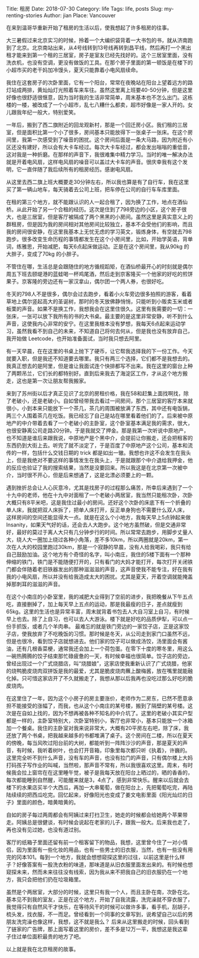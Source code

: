 Title: 租房
Date: 2018-07-30
Category: life
Tags: life, posts
Slug: my-renting-stories
Author: jian
Place: Vancouver

在来到温哥华重新开始了租房的生活以后，使我想起了许多租房的往事。

大三暑假过来北京实习的时候，拎着一个大编织袋背着一大书包的书，就从济南跑到了北京。北京南站出来，从4号线转到13号线再转到昌平线，然后再打一个黑出租才能来到第一个租的三居室，房子是室友已经先找好的。这个三居室里面，没有洗衣机，也没有空调，更没有做饭的工具。在那个房子里面的第一顿饭是在楼下的小超市买的老干妈加冷馒头，夏天只能靠着小电风扇续命。

我住在这套房子的次卧里面，它有一个阳台，常常在夜晚站在阳台上望着远方的路灯站成两排，黄灿灿灯光照着车来车往。虽然这里离上班要40-50分钟，但是这里好像也很舒适很惬意，因为当时我的生活非常简单，周末基本也不怎么出门。这栋楼的一楼，被改成了一个小超市，乱七八糟什么都卖，超市好像是一家人开的。女儿跟我年纪一般大，特别爱笑。

一年后，搬到了西二旗附近的回龙观新村，那是一个回迁房小区。我们租的三居室，但是面积比第一个小了很多，房间基本只能放得下一张桌子一张床。在这个房间里，我第一次感受到了噪音的困扰。这个房间后面是一条大马路，因为附近有小区还没有建好，所以会有大卡车经过。每次大卡车经过，都会发出嗡嗡的重低音，这对我是一种折磨。在那样的声音下，我很难集中精力学习。当时的唯一解决办法就是开着电风扇，这样电风扇的噪音可以盖过大卡车的声音。很庆幸我有这个发明，它一直伴随了我后续所有的租房经历。感谢电风扇。

从这里去西二旗上班大概要走30分钟左右，所以我也算是有了自行车，我在这里买了第一辆山地车，每天骑着去公司上班，把车停在公司的自行车车库里面。

在租的第三个地方，就不能跟认识的人一起合租了，因为换了工作，地点在酒仙桥。从此开始了另一个合租的经历。这次是住到了798旁边的小区，这个房子很大，也是三居室，但是客厅被隔成了两个黑黑的小房间。虽然这里是真实意义上的群租房，但是因为我的房间相对其他房间比较独立，基本不会受他们的影响，而且我的房间很安静，在这里我基本上无忧无虑的学习英文，锻炼身体，有空就去798跑步。很多改变生命历程的事情都发生在这个小房间里，比如，开始学英语，背单词，练雅思，开始减肥，每天6点起床做运动。正是在这个房间里，我从90kg 的大胖子，变成了70kg 的小胖子。

不管住在哪，生活总是会跟随住的地方循规蹈矩，在酒仙桥最开心的时刻就是偶尔周五下班去颐堤港的蓝蛙喝一杯鸡尾酒，然后走到京客隆买一个他家的好吃的煎饼果子。京客隆的旁边还有一家汉拿山，偶尔团一个两人券，也很好吃。

冬天的798人不是很多，偶尔会过去跑步，看着小火车旁边很多拍照的游客，看着草地上偶尔竖起高大的圣诞树，那时的冬天放佛静悄悄，只能听到小贩卖玉米或者板栗的声音。如果不是换工作，我想我会在这里住很久。这里有我需要的一切：一张床，一张可以放下我所有的书的大书桌。最主要的是这里非常安静，听不到什么声音，这使我内心非常的安宁。在这里我根本没有梦想，我每天6点起来运动学习，虽然我看不到自己的未来，不知道自己将何去何从，但是我也没有放弃自己，我开始做 Leetcode，也开始准备面试，当时我只想去阿里。

有一天早晨，在在这里的书桌上抛下了硬币，让它帮我选择我的下一份工作。今天就要入职，但是我还不知道要去哪里。我只有两三个选择，它们都不是我想去的。我真正想去的是阿里，但是谁让我面试连个快排都写不出来。我在这里的窗台上种了两颗吊兰，它们长的都特别好。直到后来我去了海淀区工作，才从这个地方搬走，这也是第一次让朋友帮我搬家。

来到了苏州街以后才真正见识了北京的房租价格，我在58和赶集上面找啊找，除了老破小，还是老破小。自如曾经带我去看过一间房间，那个三居室的客厅本来就很小，小到本来只能放下一个茶几，茶几的周围被放满了东西，其中还有电饭锅，两三个人围着茶几在吃饭。我已经忘了自己是站在哪里看着他们的了。后来被中原地产的中介带着去看了一个老破小的主卧室，这个卧室基本满足我的需求，很大，也很安静离公司走路20分钟。于是我就交了押金。那是我第一次听说中原地产，也不知道是谁后来跟我说，中原地产是个黑中介，会提前让你搬走，还会把租客的东西扔到大街上去。听完了就不淡定了，于是百度了中原地产这个公司，基本和流传的一样，包括什么交钱日期的 trick 都是如出一辙。我想也许这不会发生在我头上，但是我绝对不要这样的事情发生在我头上，于是就跟那个中介退给我押金，他的反应也验证了我的搜索结果，当然是没要回来。所以我这是在北京第一次被中介，当时很不开心，但是后来想通了，这是北漂必须要上的一颗。

遇到挫折总会让人心灰意冷，尤其是找房子的过程那么痛苦，所幸后来遇到了一个十九中的老师，他在十九中对面租了一个老破小两居室，我当然只能租次卧，次卧大概只有8平米吧，这是我住过最小的房间。还好这个次卧的床底下有一个折叠的单人床，我就把双人床拆了，把单人床打开，反正单身狗也不需要什么双人床， 这样房间的空间还能显得大一点。就是在这么个小地方，我每天早上5点钟起来做 Insanity，如果天气好的话，还会去人大跑步。这个地方虽然破，但是交通非常好，最好的莫过于离人大只有几分钟步行的时间。所以常常去跑步，用脚步丈量人大，绕人大一圈加上绕过各种小角落，差不多10km，所以两圈就是20km，第一次在人大的校园里跑过30km，那是一个寂静的早晨，没有人给我喝彩，我只有给自己鼓励加油。这个地方有个奇怪的名字，叫小南庄，我住的5楼下面有一个那种伸缩的铁门，铁门是不能随便打开的，只有看门的大妈才能打开，每次打开关闭铁门都会伴随着老旧铁器发出的那种滋滋滋的声音，这声音使我不能专注，好在我有我的小电风扇，所以并没有给我造成太大的困扰。尤其是夏天，开着空调就能掩盖掉那刺耳的滋滋的声音。

在这个小南庄的小卧室里，我的减肥大业得到了空前的进步，我把晚餐从下午五点吃，直接删掉了，加上每天早上五点的运动，那是我最瘦的日子，差点就瘦到65kg。这里的生活也是异常丰富，周末就背着书包去人大自习室上自习，有时候早上也去。除了上自习，也可以去人大游泳。楼下就是好吃的品质伊犁，可以点一份手抓饭，或者几个羊肉串。
最难忘的就是铁门旁边的一家饺子店，正是这家饺子店，使我放弃了不吃晚饭的习惯。那时候是冬天，从公司走到家门口虽然不远，但是也很冷，看到饺子店就想进去。他们家的饺子可以做成汤饺，汤里面会有酱油，还有几根香菜梗，通常我还会加上一个荷包蛋。在零下十度的寒冬里，用这么一碗热腾腾的饺子结束那忙碌疲惫的一天，有时候幸福也很简单。饺子店的旁边，曾经出现过一个广式烧腊店，叫“烧腊娘”，这家店使我重新认识了广式烧腊，他家的烧鸭脆皮烧肉双拼饭是我的最爱，尤其是脆皮烧肉蘸上酸梅酱，放在嘴里就能融化掉。只可惜这家店开了不久就搬走了，我想从那以后我再也没吃过那么好吃的脆皮烧肉。

在这里住了一年，因为这个小房子的房主要涨价，老师作为二房东，已然不愿意承担不能接受的涨幅了，而我，也从这个小南庄的某号楼，搬到了隔壁的某号楼。这次是在自如上找的，因为不想再被各种不知名的中介坑了。这里的老破小其实户型都是一样的，主卧室特别大，次卧室特别小，客厅也非常小，基本只能放一个冰箱加一个餐桌。我住的主卧室对我来说非常大，大概有20平房左右吧，除了床，我还放了两个书桌，把我越来越多的书都堆满了桌子。这个房间在二楼，所以在夏天的傍晚，每当风吹过阳台前的大树，都能听到一阵阵沙沙的声音，那是夏天的声音，有时候，我听着树叶，也会打开音箱，印象里每次都只听《执着》，许巍的。这里完全听不到什么声音，没有车的声音，也没有拉门的声音，只有偶尔楼上大妈打码孩子写作业的叫喊，当然啦，那声音不常有，所以我很喜欢这里。周末，有时候我会拉上窗帘在在这里睡午觉，被子是我每天放在阳台上晒过的，晒的香香的，每次都能睡到自然醒，可能醒来就是3，4点了，感到非常快乐。醒来以后就会去楼下的水果店买半个大西瓜，再加一大串葡萄，做在阳台上，先把葡萄吃完，再陆陆续续的把西瓜吃完。回忆起来，好像阳光也变成了姜文电影里面《阳光灿烂的日子》里面的颜色，暗黄暗黄的。

自如的房子每过两周都会有阿姨过来打扫卫生，她走的时候都会给她两个苹果带走。阿姨总是很健谈，有时候会说起在老家的儿子，跟我一般大。后来我也走了，再也没有见过她，也没有道过别。

客厅的纸箱子里面还留有前一个租客留下的物品，我想，这里曾今住了一对小情侣，因为里面有一些化妆的用品，也有一些男士的旧衣服，当然，也有一些没有用完的冈本101。每到一个地方，我就会想想窥探这里的过往，以前这里是什么样子？好像答案有一股洗衣粉的味道，那味道是从旧衣服里面发出来的。有时候也想窥探未来，然而未来往往没有线索，因为我从来不把我自己的旧衣服扔在一个地方，我只会把他们扔在垃圾箱里。

虽然是个两居室，大部分的时候，这里只有我一个人，而且主卧在南，次卧在北。基本见不到我的室友，正是在这个地方，开始了自我流露，洗完澡就不穿衣服了，
我觉得只有自然风干才快乐，在等待风干的时候可以做许多事，看手机，刮胡子，梳头发，找衣服，不一而足。曾经看到一个同事的文章写到，说希望自己以后的男朋友洗完澡也像这样，我想，这不就是我么？
后来从这里搬走的时候，回头看到了链家的广告牌，那上面写着这里的房价，差不多是12万一平，我想这是我这辈子住过单位面积最贵的地方了吧。

以上就是我在北京租房的故事。
